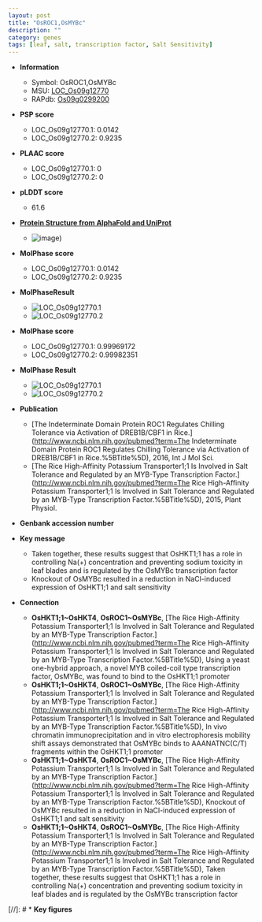 ```yaml
---
layout: post
title: "OsROC1,OsMYBc"
description: ""
category: genes
tags: [leaf, salt, transcription factor, Salt Sensitivity]
---
```


* **Information**  
    + Symbol: OsROC1,OsMYBc  
    + MSU: [LOC_Os09g12770](http://rice.plantbiology.msu.edu/cgi-bin/ORF_infopage.cgi?orf=LOC_Os09g12770)  
    + RAPdb: [Os09g0299200](http://rapdb.dna.affrc.go.jp/viewer/gbrowse_details/irgsp1?name=Os09g0299200)  

* **PSP score**  
    + LOC_Os09g12770.1: 0.0142 
    + LOC_Os09g12770.2: 0.9235 

* **PLAAC score**  
    + LOC_Os09g12770.1: 0 
    + LOC_Os09g12770.2: 0 

* **pLDDT score**
    + 61.6

* **[Protein Structure from AlphaFold and UniProt](https://www.uniprot.org/uniprotkb/Q69TN6/entry#structure)**
    + ![image](https://ricepsp.github.io/images/Q6/AF-Q69TN6-F1.png))

* **MolPhase score**
    + LOC_Os09g12770.1: 0.0142
    + LOC_Os09g12770.2: 0.9235

* **MolPhaseResult**
    + ![LOC_Os09g12770.1](https://ricepsp.github.io/pictures/LOC_Os09g/LOC_Os09g12770.1.png)
    + ![LOC_Os09g12770.2](https://ricepsp.github.io/pictures/LOC_Os09g/LOC_Os09g12770.2.png)

* **MolPhase score**
    + LOC_Os09g12770.1: 0.99969172
    + LOC_Os09g12770.2: 0.99982351

* **MolPhase Result**
    + ![LOC_Os09g12770.1](https://304243504.github.io/Pictures/LOC_Os09g/LOC_Os09g12770.1.png)
    + ![LOC_Os09g12770.2](https://304243504.github.io/Pictures/LOC_Os09g/LOC_Os09g12770.2.png)

* **Publication**  
    + [The Indeterminate Domain Protein ROC1 Regulates Chilling Tolerance via Activation of DREB1B/CBF1 in Rice.](http://www.ncbi.nlm.nih.gov/pubmed?term=The Indeterminate Domain Protein ROC1 Regulates Chilling Tolerance via Activation of DREB1B/CBF1 in Rice.%5BTitle%5D), 2016, Int J Mol Sci.
    + [The Rice High-Affinity Potassium Transporter1;1 Is Involved in Salt Tolerance and Regulated by an MYB-Type Transcription Factor.](http://www.ncbi.nlm.nih.gov/pubmed?term=The Rice High-Affinity Potassium Transporter1;1 Is Involved in Salt Tolerance and Regulated by an MYB-Type Transcription Factor.%5BTitle%5D), 2015, Plant Physiol.

* **Genbank accession number**  

* **Key message**  
    + Taken together, these results suggest that OsHKT1;1 has a role in controlling Na(+) concentration and preventing sodium toxicity in leaf blades and is regulated by the OsMYBc transcription factor
    + Knockout of OsMYBc resulted in a reduction in NaCl-induced expression of OsHKT1;1 and salt sensitivity

* **Connection**  
    + __OsHKT1;1~OsHKT4__, __OsROC1~OsMYBc__, [The Rice High-Affinity Potassium Transporter1;1 Is Involved in Salt Tolerance and Regulated by an MYB-Type Transcription Factor.](http://www.ncbi.nlm.nih.gov/pubmed?term=The Rice High-Affinity Potassium Transporter1;1 Is Involved in Salt Tolerance and Regulated by an MYB-Type Transcription Factor.%5BTitle%5D), Using a yeast one-hybrid approach, a novel MYB coiled-coil type transcription factor, OsMYBc, was found to bind to the OsHKT1;1 promoter
    + __OsHKT1;1~OsHKT4__, __OsROC1~OsMYBc__, [The Rice High-Affinity Potassium Transporter1;1 Is Involved in Salt Tolerance and Regulated by an MYB-Type Transcription Factor.](http://www.ncbi.nlm.nih.gov/pubmed?term=The Rice High-Affinity Potassium Transporter1;1 Is Involved in Salt Tolerance and Regulated by an MYB-Type Transcription Factor.%5BTitle%5D), In vivo chromatin immunoprecipitation and in vitro electrophoresis mobility shift assays demonstrated that OsMYBc binds to AAANATNC(C/T) fragments within the OsHKT1;1 promoter
    + __OsHKT1;1~OsHKT4__, __OsROC1~OsMYBc__, [The Rice High-Affinity Potassium Transporter1;1 Is Involved in Salt Tolerance and Regulated by an MYB-Type Transcription Factor.](http://www.ncbi.nlm.nih.gov/pubmed?term=The Rice High-Affinity Potassium Transporter1;1 Is Involved in Salt Tolerance and Regulated by an MYB-Type Transcription Factor.%5BTitle%5D), Knockout of OsMYBc resulted in a reduction in NaCl-induced expression of OsHKT1;1 and salt sensitivity
    + __OsHKT1;1~OsHKT4__, __OsROC1~OsMYBc__, [The Rice High-Affinity Potassium Transporter1;1 Is Involved in Salt Tolerance and Regulated by an MYB-Type Transcription Factor.](http://www.ncbi.nlm.nih.gov/pubmed?term=The Rice High-Affinity Potassium Transporter1;1 Is Involved in Salt Tolerance and Regulated by an MYB-Type Transcription Factor.%5BTitle%5D), Taken together, these results suggest that OsHKT1;1 has a role in controlling Na(+) concentration and preventing sodium toxicity in leaf blades and is regulated by the OsMYBc transcription factor

[//]: # * **Key figures**  


